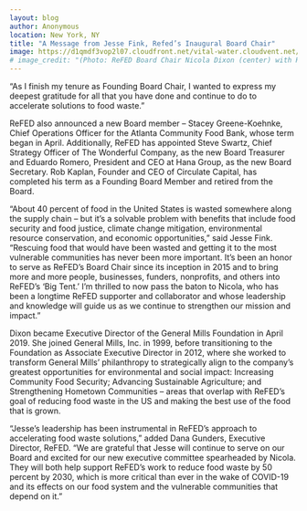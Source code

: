 ```yaml
---
layout: blog
author: Anonymous
location: New York, NY
title: "A Message from Jesse Fink, Refed’s Inaugural Board Chair"
image: https://d1qmdf3vop2l07.cloudfront.net/vital-water.cloudvent.net/hash-store/c85d39483c78f0046018486bdeb011ad.jpg
# image_credit: "(Photo: ReFED Board Chair Nicola Dixon (center) with ReFED’s Lily Herd and ReFED Board Member Yalmaz Siddiqui)"
---
```

“As I finish my tenure as Founding Board Chair, I wanted to express my deepest gratitude for all that you have done and continue to do to accelerate solutions to food waste.”

ReFED also announced a new Board member – Stacey Greene-Koehnke, Chief Operations Officer for the Atlanta Community Food Bank, whose term began in April. Additionally, ReFED has appointed Steve Swartz, Chief Strategy Officer of The Wonderful Company, as the new Board Treasurer and Eduardo Romero, President and CEO at Hana Group, as the new Board Secretary. Rob Kaplan, Founder and CEO of Circulate Capital, has completed his term as a Founding Board Member and retired from the Board.

“About 40 percent of food in the United States is wasted somewhere along the supply chain – but it’s a solvable problem with benefits that include food security and food justice, climate change mitigation, environmental resource conservation, and economic opportunities,” said Jesse Fink. “Rescuing food that would have been wasted and getting it to the most vulnerable communities has never been more important. It’s been an honor to serve as ReFED’s Board Chair since its inception in 2015 and to bring more and more people, businesses, funders, nonprofits, and others into ReFED’s ‘Big Tent.’ I’m thrilled to now pass the baton to Nicola, who has been a longtime ReFED supporter and collaborator and whose leadership and knowledge will guide us as we continue to strengthen our mission and impact.” 

Dixon became Executive Director of the General Mills Foundation in April 2019. She joined General Mills, Inc. in 1999, before transitioning to the Foundation as Associate Executive Director in 2012, where she worked to transform General Mills’ philanthropy to strategically align to the company’s greatest opportunities for environmental and social impact: Increasing Community Food Security; Advancing Sustainable Agriculture; and Strengthening Hometown Communities – areas that overlap with ReFED’s goal of reducing food waste in the US and making the best use of the food that is grown. 

“Jesse’s leadership has been instrumental in ReFED’s approach to accelerating food waste solutions,” added Dana Gunders, Executive Director, ReFED. “We are grateful that Jesse will continue to serve on our Board and excited for our new executive committee spearheaded by Nicola. They will both help support ReFED’s work to reduce food waste by 50 percent by 2030, which is more critical than ever in the wake of COVID-19 and its effects on our food system and the vulnerable communities that depend on it.”